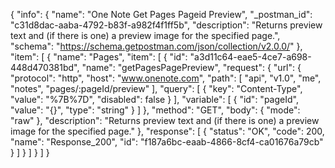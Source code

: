 {
  "info": {
    "name": "One Note Get Pages Pageid Preview",
    "_postman_id": "c31d8dac-aaba-4792-b83f-a982f4f1ff5b",
    "description": "Returns preview text and (if there is one) a preview image for the specified page.",
    "schema": "https://schema.getpostman.com/json/collection/v2.0.0/"
  },
  "item": [
    {
      "name": "Pages",
      "item": [
        {
          "id": "a3d11c64-eae5-4ce7-a698-448d470381bd",
          "name": "getPagesPagePreview",
          "request": {
            "url": {
              "protocol": "http",
              "host": "www.onenote.com",
              "path": [
                "api",
                "v1.0",
                "me",
                "notes",
                "pages/:pageId/preview"
              ],
              "query": [
                {
                  "key": "Content-Type",
                  "value": "%7B%7D",
                  "disabled": false
                }
              ],
              "variable": [
                {
                  "id": "pageId",
                  "value": "{}",
                  "type": "string"
                }
              ]
            },
            "method": "GET",
            "body": {
              "mode": "raw"
            },
            "description": "Returns preview text and (if there is one) a preview image for the specified page."
          },
          "response": [
            {
              "status": "OK",
              "code": 200,
              "name": "Response_200",
              "id": "f187a6bc-eaab-4866-8cf4-ca01676a79cb"
            }
          ]
        }
      ]
    }
  ]
}